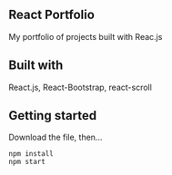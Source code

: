 ## React Portfolio
My portfolio of projects built with Reac.js

## Built with
React.js, React-Bootstrap, react-scroll

## Getting started

Download the file, then...

```
npm install
npm start

```

